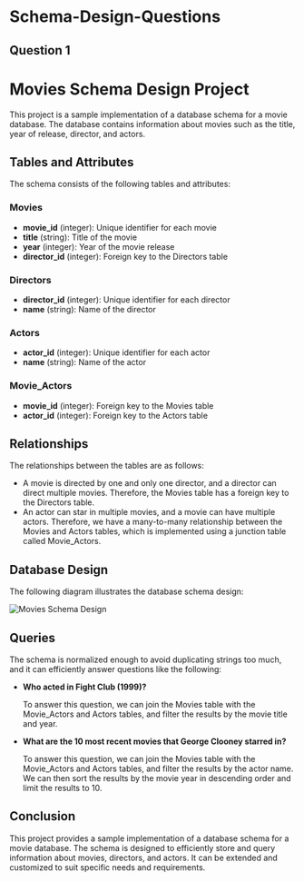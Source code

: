 # Schema-Design-Questions

## Question 1
# Movies Schema Design Project

This project is a sample implementation of a database schema for a movie database. The database contains information about movies such as the title, year of release, director, and actors.

## Tables and Attributes

The schema consists of the following tables and attributes:

### Movies

- **movie_id** (integer): Unique identifier for each movie
- **title** (string): Title of the movie
- **year** (integer): Year of the movie release
- **director_id** (integer): Foreign key to the Directors table

### Directors

- **director_id** (integer): Unique identifier for each director
- **name** (string): Name of the director

### Actors

- **actor_id** (integer): Unique identifier for each actor
- **name** (string): Name of the actor

### Movie_Actors

- **movie_id** (integer): Foreign key to the Movies table
- **actor_id** (integer): Foreign key to the Actors table

## Relationships

The relationships between the tables are as follows:

- A movie is directed by one and only one director, and a director can direct multiple movies. Therefore, the Movies table has a foreign key to the Directors table.
- An actor can star in multiple movies, and a movie can have multiple actors. Therefore, we have a many-to-many relationship between the Movies and Actors tables, which is implemented using a junction table called Movie_Actors.

## Database Design

The following diagram illustrates the database schema design:

![Movies Schema Design](movies_schema_design.png)

## Queries

The schema is normalized enough to avoid duplicating strings too much, and it can efficiently answer questions like the following:

- **Who acted in Fight Club (1999)?**

  To answer this question, we can join the Movies table with the Movie_Actors and Actors tables, and filter the results by the movie title and year.

- **What are the 10 most recent movies that George Clooney starred in?**

  To answer this question, we can join the Movies table with the Movie_Actors and Actors tables, and filter the results by the actor name. We can then sort the results by the movie year in descending order and limit the results to 10.

## Conclusion

This project provides a sample implementation of a database schema for a movie database. The schema is designed to efficiently store and query information about movies, directors, and actors. It can be extended and customized to suit specific needs and requirements.